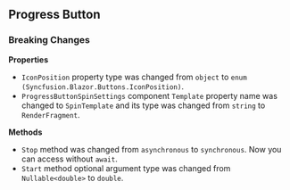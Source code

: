 ##  Progress Button

###    Breaking Changes

**Properties**

- `IconPosition` property type was changed from `object` to `enum (Syncfusion.Blazor.Buttons.IconPosition)`.
- `ProgressButtonSpinSettings` component `Template` property name was changed to `SpinTemplate` and its type was changed from `string` to `RenderFragment`.

**Methods**

- `Stop` method was changed from `asynchronous` to `synchronous`. Now you can access without `await`.
- `Start` method optional argument type was changed from `Nullable<double>` to `double`.
